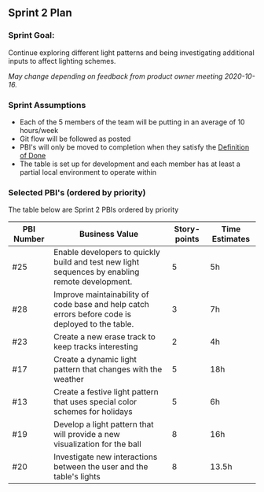 ## Sprint 2 Plan

### Sprint Goal:

Continue exploring different light patterns and being investigating additional inputs to affect lighting schemes.

_May change depending on feedback from product owner meeting 2020-10-16._

### Sprint Assumptions

* Each of the 5 members of the team will be putting in an average of 10 hours/week
* Git flow will be followed as posted
* PBI's will only be moved to completion when they satisfy the [Definition of Done](/msoe.edu/sdl/sd21/sisyphus/msoe-sisbot/-/wikis/Process/Definition%20of%20Done)
* The table is set up for development and each member has at least a partial local environment to operate within

### Selected PBI's (ordered by priority)

The table below are Sprint 2 PBIs ordered by priority

| PBI Number | Business Value | Story-points | Time Estimates
| ---------- | -------------- | ------------ | -------------- |
| #25 | Enable developers to quickly build and test new light sequences by enabling remote development. | 5 | 5h |
| #28 | Improve maintainability of code base and help catch errors before code is deployed to the table. | 3 | 7h |
| #23 | Create a new erase track to keep tracks interesting | 2 | 4h |
| #17 | Create a dynamic light pattern that changes with the weather | 5 | 18h |
| #13 | Create a festive light pattern that uses special color schemes for holidays | 5 | 6h |
| #19 | Develop a light pattern that will provide a new visualization for the ball | 8 | 16h|
| #20 | Investigate new interactions between the user and the table's lights | 8 | 13.5h |